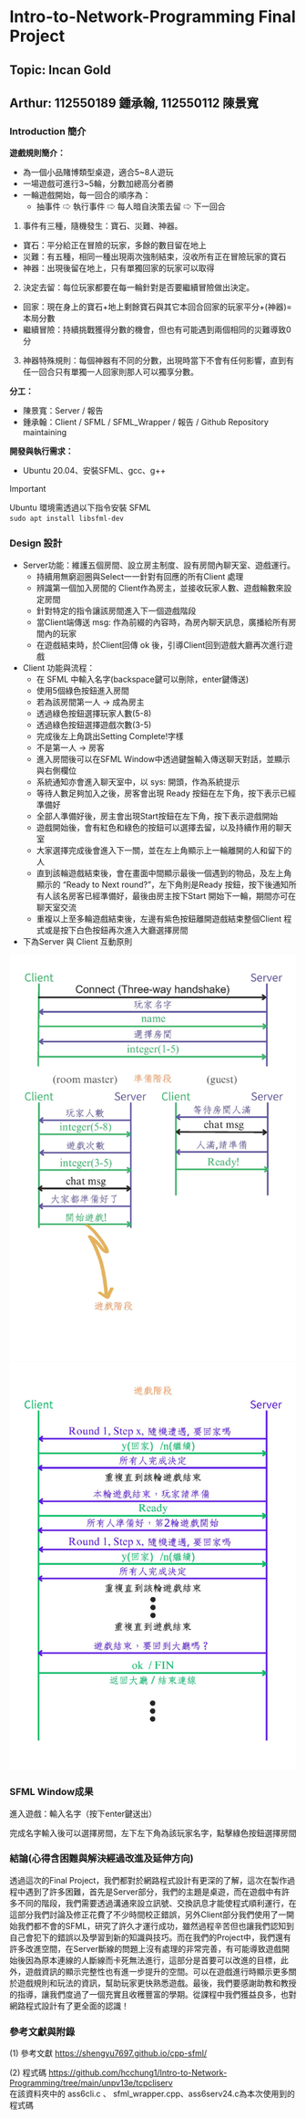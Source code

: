 # Intro-to-Network-Programming Final Project

## Topic: Incan Gold
## Arthur: 112550189 鍾承翰, 112550112 陳景寬

### Introduction 簡介

**遊戲規則簡介：**  
- 為一個小品賭博類型桌遊，適合5~8人遊玩
- 一場遊戲可進行3~5輪，分數加總高分者勝
- 一輪遊戲開始，每一回合的順序為：
  - 抽事件 ⇨ 執行事件 ⇨ 每人暗自決策去留 ⇨ 下一回合

1. 事件有三種，隨機發生：寶石、災難、神器。  
  - 寶石：平分給正在冒險的玩家，多餘的數目留在地上
  - 災難：有五種，相同一種出現兩次強制結束，沒收所有正在冒險玩家的寶石
  - 神器：出現後留在地上，只有單獨回家的玩家可以取得
2. 決定去留：每位玩家都要在每一輪針對是否要繼續冒險做出決定。  
  - 回家：現在身上的寶石+地上剩餘寶石與其它本回合回家的玩家平分+(神器)=本局分數
  - 繼續冒險：持續挑戰獲得分數的機會，但也有可能遇到兩個相同的災難導致0分
3. 神器特殊規則：每個神器有不同的分數，出現時當下不會有任何影響，直到有任一回合只有單獨一人回家則那人可以獨享分數。


      

**分工：**  
- 陳景寬：Server / 報告  
- 鍾承翰：Client / SFML / SFML_Wrapper / 報告 / Github Repository maintaining

**開發與執行需求：**  
- Ubuntu 20.04、安裝SFML、gcc、g++
> [!IMPORTANT]
> Ubuntu 環境需透過以下指令安裝 SFML  
> ```sudo apt install libsfml-dev```

### Design 設計

- Server功能：維護五個房間、設立房主制度、設有房間內聊天室、遊戲運行。
  - 持續用無窮迴圈與Select一一針對有回應的所有Client 處理
  - 辨識第一個加入房間的 Client作為房主，並接收玩家人數、遊戲輪數來設定房間
  - 針對特定的指令讓該房間進入下一個遊戲階段
  - 當Client端傳送 msg: 作為前綴的內容時，為房內聊天訊息，廣播給所有房間內的玩家
  - 在遊戲結束時，於Client回傳 ok 後，引導Client回到遊戲大廳再次進行遊戲
- Client 功能與流程：
  - 在 SFML 中輸入名字(backspace鍵可以刪除，enter鍵傳送)
  - 使用5個綠色按鈕進入房間
  - 若為該房間第一人 → 成為房主
  - 透過綠色按鈕選擇玩家人數(5-8)
  - 透過綠色按鈕選擇遊戲次數(3-5)
  - 完成後左上角跳出Setting Complete!字樣
  - 不是第一人 → 房客
  - 進入房間後可以在SFML Window中透過鍵盤輸入傳送聊天對話，並顯示與右側欄位
  - 系統通知亦會進入聊天室中，以 sys: 開頭，作為系統提示
  - 等待人數足夠加入之後，房客會出現 Ready 按鈕在左下角，按下表示已經準備好
  - 全部人準備好後，房主會出現Start按鈕在左下角，按下表示遊戲開始
  - 遊戲開始後，會有紅色和綠色的按鈕可以選擇去留，以及持續作用的聊天室
  - 大家選擇完成後會進入下一關，並在左上角顯示上一輪離開的人和留下的人
  - 直到該輪遊戲結束後，會在畫面中間顯示最後一個遇到的物品，及左上角顯示的 “Ready to Next round?”，左下角則是Ready 按鈕，按下後通知所有人該名房客已經準備好，最後由房主按下Start 開始下一輪，期間亦可在聊天室交流
  - 重複以上至多輪遊戲結束後，左邊有紫色按鈕離開遊戲結束整個Client 程式或是按下白色按鈕再次進入大廳選擇房間
- 下為Server 與 Client 互動原則
<div align="center">
   <img src = "./images/C1.jpg">
   <img src = "./images/C2.jpg">
</div>

### SFML Window成果


進入遊戲：輸入名字（按下enter鍵送出）

完成名字輸入後可以選擇房間，左下左下角為該玩家名字，點擊綠色按鈕選擇房間

### 結論(心得含困難與解決經過改進及延伸方向)

  透過這次的Final Project，我們都對於網路程式設計有更深的了解，這次在製作過程中遇到了許多困難，首先是Server部分，我們的主題是桌遊，而在遊戲中有許多不同的階段，我們需要透過溝通來設立訊號、交換訊息才能使程式順利運行，在這部分我們討論及修正花費了不少時間校正錯誤，另外Client部分我們使用了一開始我們都不會的SFML，研究了許久才運行成功，雖然過程辛苦但也讓我們認知到自己會犯下的錯誤以及學習到新的知識與技巧。而在我們的Project中，我們還有許多改進空間，在Server斷線的問題上沒有處理的非常完善，有可能導致遊戲開始後因為原本連線的人斷線而卡死無法進行，這部分是首要可以改進的目標，此外，遊戲資訊的顯示完整性也有進一步提升的空間。可以在遊戲進行時顯示更多關於遊戲規則和玩法的資訊，幫助玩家更快熟悉遊戲。最後，我們要感謝助教和教授的指導，讓我們度過了一個充實且收穫豐富的學期。從課程中我們獲益良多，也對網路程式設計有了更全面的認識！

### 參考文獻與附錄

(1) 參考文獻
https://shengyu7697.github.io/cpp-sfml/  

(2) 程式碼
https://github.com/hcchung1/Intro-to-Network-Programming/tree/main/unpv13e/tcpcliserv  
在該資料夾中的 ass6cli.c 、 sfml_wrapper.cpp、ass6serv24.c為本次使用到的程式碼
